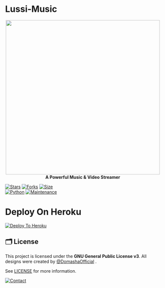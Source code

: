 # Lussi-Music



<p align="center">
  <a href="#"><img src="https://telegra.ph/file/a67af698ba0329ed3153b.jpg" width="500" height="500"></a> </br>
  <b>A Powerful Music & Video Streamer</b>
</p>


[![Stars](https://img.shields.io/github/stars/DomashaOfficial/Lussi-Music?style=flat-square&color=yellow)](https://github.com/DomashaOfficial/Lussi-Music/stargazers)
[![Forks](https://img.shields.io/github/forks/DomashaOfficial/Lussi-Music?style=flat-square&color=orange)](https://github.com/DomashaOfficial/Lussi-Music/fork)
[![Size](https://img.shields.io/github/repo-size/DomashaOfficial/Lussi-Music?style=flat-square&color=green)](https://github.com/DomashaOfficial/Lussi-Music/)   
[![Python](https://img.shields.io/badge/Python-v3.9.9-blue)](https://www.python.org/)
[![Maintenance](https://img.shields.io/badge/Maintained%3F-yes-green.svg)](https://github.com/DomashaOfficial/Lussi-Music/graphs/commit-activity)
 

# Deploy On Heroku

[![Deploy To Heroku](https://www.herokucdn.com/deploy/button.svg)](https://heroku.com/deploy?template=https://github.com/DomashaOfficial/Lussi-Music)

## 🗂 License
 
This project is licensed under the **GNU General Public License v3**. All designs were created by [@DomashaOfficial](https://github.com/DomashaOfficial) .

See [LICENSE](https://github.com/DomashaOfficial/Lussi-Music/blob/main/LICENSE) for more information.

[![Contact](https://img.shields.io/badge/Contact-DR-blue)](https://t.me/Dr_Stranger_XD/)  

